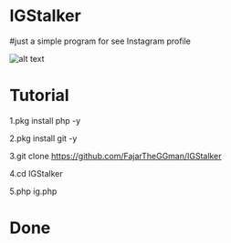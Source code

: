 # IGStalker
#just a simple program for see Instagram profile

![alt text](https://github.com/FajarTheGGman/IGStalker/blob/master/.image/Screenshot_2019-01-14-20-52-14-850_com.termux.png)

# Tutorial

1.pkg install php -y

2.pkg install git -y

3.git clone https://github.com/FajarTheGGman/IGStalker

4.cd IGStalker

5.php ig.php

# Done
